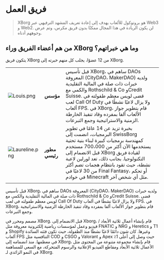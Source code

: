 # فريق العمل

> XBorg هو بروتوكول للألعاب يهدف إلى إعادة تعريف المشهد الترفيهي عبر Web3 و Web2. لن يكون الريادة في هذا المجال ممكنًا بدون فريق مكرس، وتم عرض وجوههم أدناه.

## من هم أعضاء الفريق وراء XBorg وما هي خبراتهم؟

يتكون فريق XBorg من 12 عضوًا، يجلب كل منهم خبرته إلى XBorg.

| | | | |
|-|-|-|-|
| ![Louis.png](../.gitbook/assets/Louis.png) | **مؤسس** | قبل تأسيس XBorg، ساهم في DAOs المعروفة (CityDAO، MakerDAO) ولديه خبرات ذات صلة في المالية التقليدية والكمي مع Rothschild & Co وCredit Suisse. قضى لويس معظم طفولته في لعب Call Of Duty ولا يزال لاعبًا نشطًا في ألعاب FPS. في XBorg، قام بتطوير جواز الألعاب ألفا بمفرده وقاد تنفيذ الخارطة الزمنية والاستراتيجية وجمع التبرعات. |
| ![Laureline.png](../.gitbook/assets/Laureline.png) | **مطور رئيسي** | بخبرة تزيد عن 14 عامًا في تطوير البرمجيات، انضمت إلى SwissBorg كمهندسة برمجيات كبيرة لبناء بنية تحتية يستخدمها الآن أكثر من 700،000 مستخدم قبل الانضمام إلى XBorg لقيادة فريق التكنولوجيا. بجانب ذلك، تعد لورلين لاعبة نشطة، حيث تقود بانتظام هجمات تضم أكثر من 30 لاعبًا في Final Fantasy، أو تحكم في خوادم Minecraft مثل أي شخص آخر. |
| | | | |

قبل تأسيس XBorg، ساهم في DAOs المعروفة (CityDAO، MakerDAO) ولديه خبرات ذات صلة في المالية التقليدية والكمي مع Rothschild & Co وCredit Suisse. قضى لويس معظم طفولته في لعب Call Of Duty ولا يزال لاعبًا نشطًا في ألعاب FPS. في XBorg، قام بتطوير جواز الألعاب ألفا بمفرده وقاد تنفيذ الخارطة الزمنية والاستراتيجية وجمع التبرعات.

مصمم ومحرر في XBorg. قبل الانضمام إلى Xborg، قام بإنشاء أعمال ثلاثية الأبعاد / فيديو وعمل لمؤسسات رياضية إلكترونية معروفة مثل FNATIC و NRG و Heretics و T1 و Shopify وغيرها. كان شون دائمًا لاعبًا نشطًا منذ الطفولة، حيث تكون فئته السائدة ألعاب FPS التنافسية مثل COD و CSGO و Valorant و Apex حيث وصل إلى أعلى 1٪ في معظمها. منذ انضمامه إلى XBorg، قام بإنشاء مجموعة متنوعة من المحتوى مثل الأعمال ثلاثية الأبعاد ومقاطع الفيديو الإعلانية والرسوم المتحركة، مع السعي للمساهمة في النمو الزائدي لـ XBorg.